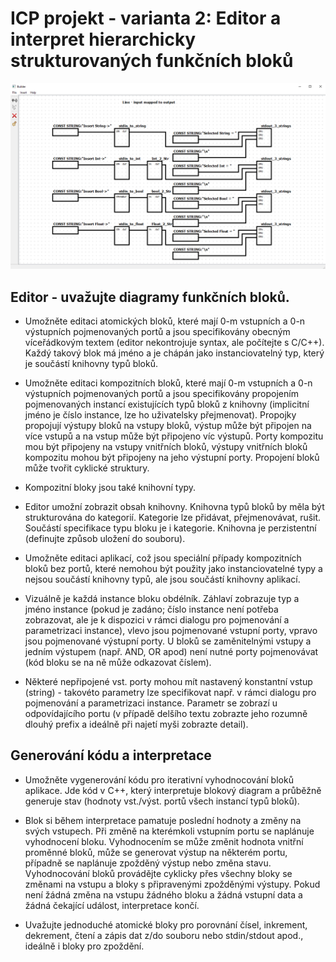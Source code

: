 # ICP projekt - varianta 2: Editor a interpret hierarchicky strukturovaných funkčních bloků

![alt text](ICP_nahlad.png)

## Editor - uvažujte diagramy funkčních bloků.
  
*  Umožněte editaci atomických bloků, které mají 0-m vstupních a 0-n výstupních pojmenovaných portů a jsou specifikovány obecným víceřádkovým textem (editor nekontrojuje syntax, ale počítejte s C/C++). Každý takový blok má jméno a je chápán jako instanciovatelný typ, který je součástí knihovny typů bloků.
  
*  Umožněte editaci kompozitních bloků, které mají 0-m vstupních a 0-n výstupních pojmenovaných portů a jsou specifikovány propojením pojmenovaných instancí existujících typů bloků z knihovny (implicitní jméno je číslo instance, lze ho uživatelsky přejmenovat). Propojky propojují výstupy bloků na vstupy bloků, výstup může být připojen na více vstupů a na vstup může být připojeno víc výstupů. Porty kompozitu mou být připojeny na vstupy vnitřních bloků, výstupy vnitřních bloků kompozitu mohou být připojeny na jeho výstupní porty. Propojení bloků může tvořit cyklické struktury.

*  Kompozitní bloky jsou také knihovní typy.

*  Editor umožní zobrazit obsah knihovny. Knihovna typů bloků by měla být strukturována do kategorií. Kategorie lze přidávat, přejmenovávat, rušit. Součástí specifikace typu bloku je i kategorie. Knihovna je perzistentní (definujte způsob uložení do souboru).

*  Umožněte editaci aplikací, což jsou speciální případy kompozitních bloků bez portů, které nemohou být použity jako instanciovatelné typy a nejsou součástí knihovny typů, ale jsou součástí knihovny aplikací.

*  Vizuálně je každá instance bloku obdélník. Záhlaví zobrazuje typ a jméno instance (pokud je zadáno; číslo instance není potřeba zobrazovat, ale je k dispozici v rámci dialogu pro pojmenování a parametrizaci instance), vlevo jsou pojmenované vstupní porty, vpravo jsou pojmenované výstupní porty. U bloků se zaměnitelnými vstupy a jedním výstupem (např. AND, OR apod) není nutné porty pojmenovávat (kód bloku se na ně může odkazovat číslem).

* Některé nepřipojené vst. porty mohou mít nastavený konstantní vstup (string) - takovéto parametry lze specifikovat např. v rámci dialogu pro pojmenování a parametrizaci instance. Parametr se zobrazí u odpovídajícího portu (v případě delšího textu zobrazte jeho rozumně dlouhý prefix a ideálně při najetí myši zobrazte detail).

 ## Generování kódu a interpretace

* Umožněte vygenerování kódu pro iterativní vyhodnocování bloků aplikace. Jde kód v C++, který interpretuje blokový diagram a průběžně generuje stav (hodnoty vst./výst. portů všech instancí typů bloků).

* Blok si během interpretace pamatuje poslední hodnoty a změny na svých vstupech. Při změně na kterémkoli vstupním portu se naplánuje vyhodnocení bloku. Vyhodnocením se může změnit hodnota vnitřní proměnné bloků, může se generovat výstup na některém portu, případně se naplánuje zpožděný výstup nebo změna stavu. Vyhodnocování bloků provádějte cyklicky přes všechny bloky se změnami na vstupu a bloky s připravenými zpožděnými výstupy. Pokud není žádná změna na vstupu žádného bloku a žádná vstupní data a žádná čekající událost, interpretace končí.

* Uvažujte jednoduché atomické bloky pro porovnání čísel, inkrement, dekrement, čtení a zápis dat z/do souboru nebo stdin/stdout apod., ideálně i bloky pro zpoždění.
